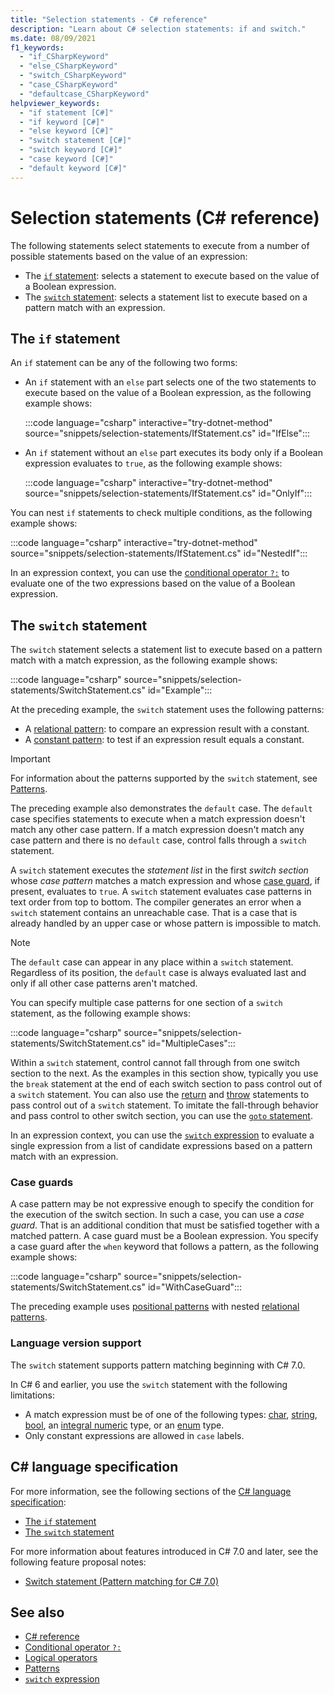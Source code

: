 ```yaml
---
title: "Selection statements - C# reference"
description: "Learn about C# selection statements: if and switch."
ms.date: 08/09/2021
f1_keywords:
  - "if_CSharpKeyword"
  - "else_CSharpKeyword"
  - "switch_CSharpKeyword"
  - "case_CSharpKeyword"
  - "defaultcase_CSharpKeyword"
helpviewer_keywords:
  - "if statement [C#]"
  - "if keyword [C#]"
  - "else keyword [C#]"
  - "switch statement [C#]"
  - "switch keyword [C#]"
  - "case keyword [C#]"
  - "default keyword [C#]"
---
```

# Selection statements (C# reference)

The following statements select statements to execute from a number of possible statements based on the value of an expression:

- The [`if` statement](#the-if-statement): selects a statement to execute based on the value of a Boolean expression.
- The [`switch` statement](#the-switch-statement): selects a statement list to execute based on a pattern match with an expression.

## The `if` statement

An `if` statement can be any of the following two forms:

- An `if` statement with an `else` part selects one of the two statements to execute based on the value of a Boolean expression, as the following example shows:

  :::code language="csharp" interactive="try-dotnet-method" source="snippets/selection-statements/IfStatement.cs" id="IfElse":::

- An `if` statement without an `else` part executes its body only if a Boolean expression evaluates to `true`, as the following example shows:

  :::code language="csharp" interactive="try-dotnet-method" source="snippets/selection-statements/IfStatement.cs" id="OnlyIf":::

You can nest `if` statements to check multiple conditions, as the following example shows:

:::code language="csharp" interactive="try-dotnet-method" source="snippets/selection-statements/IfStatement.cs" id="NestedIf":::

In an expression context, you can use the [conditional operator `?:`](../operators/conditional-operator.md) to evaluate one of the two expressions based on the value of a Boolean expression.

## The `switch` statement

The `switch` statement selects a statement list to execute based on a pattern match with a match expression, as the following example shows:

:::code language="csharp" source="snippets/selection-statements/SwitchStatement.cs" id="Example":::

At the preceding example, the `switch` statement uses the following patterns:

- A [relational pattern](../operators/patterns.md#relational-patterns): to compare an expression result with a constant.
- A [constant pattern](../operators/patterns.md#constant-pattern): to test if an expression result equals a constant.

> [!IMPORTANT]
> For information about the patterns supported by the `switch` statement, see [Patterns](../operators/patterns.md).

The preceding example also demonstrates the `default` case. The `default` case specifies statements to execute when a match expression doesn't match any other case pattern. If a match expression doesn't match any case pattern and there is no `default` case, control falls through a `switch` statement.

A `switch` statement executes the *statement list* in the first *switch section* whose *case pattern* matches a match expression and whose [case guard](#case-guards), if present, evaluates to `true`. A `switch` statement evaluates case patterns in text order from top to bottom. The compiler generates an error when a `switch` statement contains an unreachable case. That is a case that is already handled by an upper case or whose pattern is impossible to match.

> [!NOTE]
> The `default` case can appear in any place within a `switch` statement. Regardless of its position, the `default` case is always evaluated last and only if all other case patterns aren't matched.

You can specify multiple case patterns for one section of a `switch` statement, as the following example shows:

:::code language="csharp" source="snippets/selection-statements/SwitchStatement.cs" id="MultipleCases":::

Within a `switch` statement, control cannot fall through from one switch section to the next. As the examples in this section show, typically you use the `break` statement at the end of each switch section to pass control out of a `switch` statement. You can also use the [return](../keywords/return.md) and [throw](../keywords/throw.md) statements to pass control out of a `switch` statement. To imitate the fall-through behavior and pass control to other switch section, you can use the [`goto` statement](../keywords/goto.md).

In an expression context, you can use the [`switch` expression](../operators/switch-expression.md) to evaluate a single expression from a list of candidate expressions based on a pattern match with an expression.

### Case guards

A case pattern may be not expressive enough to specify the condition for the execution of the switch section. In such a case, you can use a *case guard*. That is an additional condition that must be satisfied together with a matched pattern. A case guard must be a Boolean expression. You specify a case guard after the `when` keyword that follows a pattern, as the following example shows:

:::code language="csharp" source="snippets/selection-statements/SwitchStatement.cs" id="WithCaseGuard":::

The preceding example uses [positional patterns](../operators/patterns.md#positional-pattern) with nested [relational patterns](../operators/patterns.md#relational-patterns).

### Language version support

The `switch` statement supports pattern matching beginning with C# 7.0.

In C# 6 and earlier, you use the `switch` statement with the following limitations:

- A match expression must be of one of the following types: [char](../builtin-types/char.md), [string](../builtin-types/reference-types.md), [bool](../builtin-types/bool.md), an [integral numeric](../builtin-types/integral-numeric-types.md) type, or an [enum](../builtin-types/enum.md) type.
- Only constant expressions are allowed in `case` labels.

## C# language specification

For more information, see the following sections of the [C# language specification](~/_csharplang/spec/introduction.md):

- [The `if` statement](~/_csharplang/spec/statements.md#the-if-statement)
- [The `switch` statement](~/_csharplang/spec/statements.md#the-switch-statement)

For more information about features introduced in C# 7.0 and later, see the following feature proposal notes:

- [Switch statement (Pattern matching for C# 7.0)](~/_csharplang/proposals/csharp-7.0/pattern-matching.md#switch-statement)

## See also

- [C# reference](../index.md)
- [Conditional operator `?:`](../operators/conditional-operator.md)
- [Logical operators](../operators/boolean-logical-operators.md)
- [Patterns](../operators/patterns.md)
- [`switch` expression](../operators/switch-expression.md)
